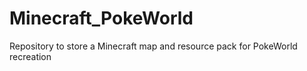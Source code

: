 # Minecraft_PokeWorld
Repository to store a Minecraft map and resource pack for PokeWorld recreation
